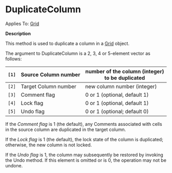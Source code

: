 




<h1 class="heading"><span class="name">DuplicateColumn</span></h1>

Applies To: [Grid](./grid.md)


**Description**


This method is used to duplicate a column in a [Grid](./grid.md) object.


The argument to DuplicateColumn is a 2, 3, 4 or 5-element vector as follows:


| `[1]` | Source Column number | number of the column (integer) to be duplicated |
| --- | --- | ---  |
| `[2]` | Target Column number | new column number (integer) |
| `[3]` | Comment flag | 0 or 1 (optional, default 1) |
| `[4]` | Lock flag | 0 or 1 (optional, default 1) |
| `[5]` | Undo flag | 0 or 1 (optional; default 0) |


If the *Comment flag* is 1 (the default), any Comments associated with cells in the source column are duplicated in the target column.


If the *Lock flag* is 1 (the default), the lock state of the column is duplicated; otherwise, the new column is not locked.


If the *Undo flag* is 1, the column may subsequently be restored by invoking the Undo method. If this element is omitted or is 0, the operation may not be undone.



